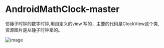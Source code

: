 # AndroidMathClock-master
仿锤子时钟的数字时钟,用自定义的view 写的，主要的代码是ClockView这个类,资源图片是从锤子时钟拿的。

![image](https://github.com/Assassinss/AndroidMathClock-master/blob/master/screenshots/screenshots.png)
